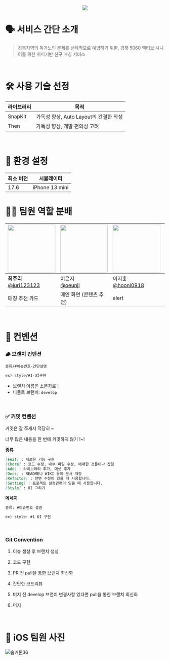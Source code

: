 <div align="center">
  <img src="https://capsule-render.vercel.app/api?type=soft&color=0:0e0f12,100:2b2e38&height=200&text=🏃%2036%20SOPKATHON%20iOS1%20🍎&animation=&fontColor=ffffff&fontSize=60" />
</div>



# 🗣️ 서비스 간단 소개

> 경북지역의 독거노인 문제를 선제적으로 예방하기 위한, 경북 5060 액티브 시니어를 위한 취미기반 친구 매칭 서비스

<br>

# 🛠️ 사용 기술 선정

| 라이브러리 | 목적 |
| --- | --- |
| SnapKit | 가독성 향상, Auto Layout의 간결한 작성 |
| Then | 가독성 향상, 개발 편의성 고려 |

<br>

# 📱 환경 설정
| 최소 버전 | 시뮬레이터 |
| --- | --- |
| 17.6 | iPhone 13 mini |


# 👨‍💻 팀원 역할 분배

| <img src="https://avatars.githubusercontent.com/u/80569323?v=4" width="150" height="150"/> | <img src="https://avatars.githubusercontent.com/u/139556438?v=4" width="150" height="150"/> | <img src="https://avatars.githubusercontent.com/u/109647045?v=4" width="150" height="150"/> | <img src="https://avatars.githubusercontent.com/u/165630285?v=4" width="150" height="150"/> |
| --- | --- | --- | --- |
| **최주리**<br/>[@juri123123](https://github.com/juri123123) | 이은지<br/>[@oeunji](https://github.com/oeunji) | 이지훈<br/>[@hooni0918](https://github.com/hooni0918) | 선영주<br/>[@dudwntjs](https://github.com/dudwntjs) |
| 매칭 추천 카드 | 메인 화면 (콘텐츠 추천) | alert  | 프로필 입력 |

<br>

# 🦴 컨벤션

### **🪵 브랜치 컨벤션**

```markdown
종류/#이슈번호-간단설명

ex) style/#1-UI구현
```

- 브랜치 이름은 소문자로 !
- 디폴트 브랜치: `develop`

<br> 


### **✅ 커밋 컨벤션**

커밋은 잘 쪼개서 적당히 ~ 

너무 많은 내용을 한 번에 커밋하지 않기 !~!


**종류**

```markdown
[Feat] : 새로운 기능 구현
[Chore] : 코드 수정, 내부 파일 수정, 애매한 것들이나 잡일
[Add] : 라이브러리 추가, 에셋 추가
[Docs] : README나 WIKI 등의 문서 개정
[Refactor] : 전면 수정이 있을 때 사용합니다.
[Setting] : 프로젝트 설정관련이 있을 때 사용합니다.
[Style] : UI 그리기 
```

**메세지**

```markdown
종류: #이슈번호 설명

ex) style: #1 UI 구현
```

<br> 


### **Git Convention**

 1. 이슈 생성 후 브랜치 생성

1. 코드 구현
2. PR 전 pull을 통한 브랜치 최신화
3. 간단한 코드리뷰
4. 머지 전 develop 브랜치 변경사항 있다면 pull을 통한 브랜치 최신화
5. 머지

<br> 


# 📸 iOS 팀원 사진
![솝커톤36](https://github.com/user-attachments/assets/427f1d2a-231e-4643-9d18-344f387e332a)
